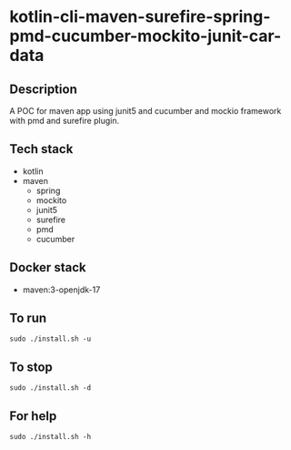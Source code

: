 # kotlin-cli-maven-surefire-spring-pmd-cucumber-mockito-junit-car-data

## Description
A POC for maven app using junit5
and cucumber and mockio framework
 with pmd
and surefire plugin.

## Tech stack
- kotlin
- maven
	- spring
	- mockito
  - junit5
  - surefire
  - pmd
  - cucumber

## Docker stack
- maven:3-openjdk-17

## To run
`sudo ./install.sh -u`

## To stop
`sudo ./install.sh -d`

## For help
`sudo ./install.sh -h`
